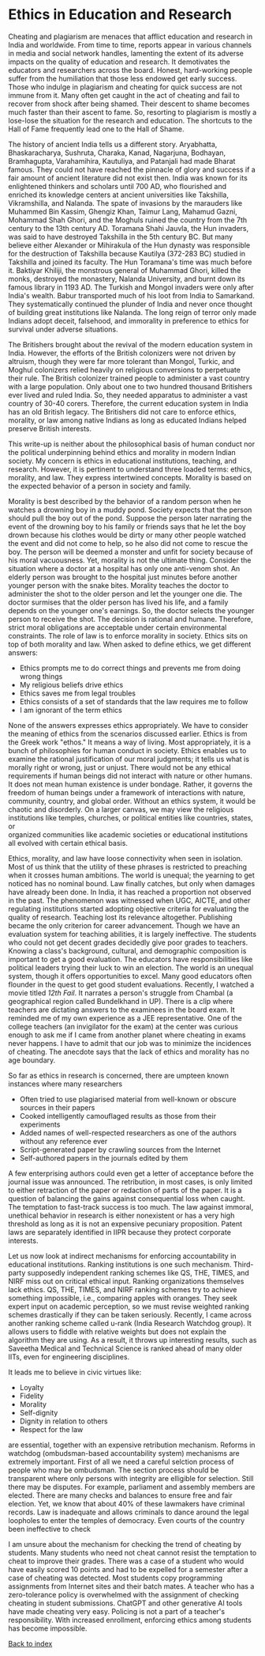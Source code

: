 # Ethics in Education and Research

Cheating and plagiarism are menaces that afflict education and research in India and worldwide. From time to time, reports appear in various 
channels in media and social network handles, lamenting the extent of its adverse impacts on the quality of education and research. It demotivates the educators
and researchers across the board. Honest, hard-working people suffer from the humiliation that those less endowed get early success. Those who indulge in plagiarism and cheating for quick success are not immune from it. Many often get caught in the act of cheating and fail to
recover from shock after being shamed. Their descent to shame becomes much faster than their ascent to fame. So, resorting to plagiarism is mostly a lose-lose
the situation for the research and education. The shortcuts to the Hall of Fame frequently lead one to the Hall of Shame. 

The history of ancient India tells us a different story. Aryabhatta, Bhaskaracharya, Sushruta, Charaka, Kanad, Nagarjuna, Bodhayan, Bramhagupta, 
Varahamihira, Kautuliya, and Patanjali had made Bharat famous. They could not have reached the pinnacle of
glory and success if a fair amount of ancient literature did not exist then. India was known for its enlightened thinkers and scholars until 700 AD, who flourished
and enriched its knowledge centers at ancient universities like Takshilla, Vikramshilla, and Nalanda. The spate of invasions by the marauders like Muhammed Bin Kassim, Ghengiz Khan, Taimur 
Lang,  Mahamud Gazni, Mohammad Shah Ghori, and the Moghuls ruined the country from the 7th century to the 13th century AD. Toramana Shahi Jauvla, the Hun
invaders, was said to have destroyed Takshilla in the 5th century BC. But many believe either Alexander or Mihirakula of the Hun dynasty was responsible for
the destruction of Takshilla because Kautilya (372-283 BC) studied in Takshilla and joined its faculty. The Hun Toramana's time was much before it. 
Baktiyar Khiliji, the monstrous general of Muhammad Ghori, killed the monks, destroyed the monastery, Nalanda University, and burnt down
its famous library in 1193 AD. The Turkish and Mongol invaders were only after India's wealth. Babur transported much of his loot from India to Samarkand.
They systematically continued the plunder of India and never once thought of building great institutions like Nalanda. The long reign of terror only made Indians adopt
deceit, falsehood, and immorality in preference to ethics for survival under adverse situations. 

The Britishers brought about the revival of the modern education system in India. However, the efforts of the British colonizers were not driven by altruism, though they were far more tolerant than 
Mongol, Turkic, and Moghul colonizers relied heavily on religious conversions to perpetuate their rule. 
The British colonizer trained people to administer a vast country with a large population. Only about one to two
hundred thousand Britishers ever lived and ruled India. So, they needed apparatus to administer a vast country of 30-40 corers. Therefore, the current 
education system in India has an old British legacy. The Britishers did not care to enforce ethics, morality, or law among native Indians
as long as educated Indians helped preserve British interests. 

This write-up is neither about the philosophical basis of human conduct nor the political underpinning behind ethics and morality in modern Indian society. 
My concern is ethics in educational institutions, teaching, and research. 
However, it is pertinent to understand three loaded terms: ethics, morality, and law. They express intertwined concepts. Morality is based
on the expected behavior of a person in society and family. 

Morality is best described by the behavior of a random person when he watches a drowning boy in 
a muddy pond. Society expects that the person should pull the boy out of the pond. Suppose the person later narrating the event of 
the drowning boy to his family or friends says that he let the boy drown because his clothes would be dirty or many other people watched the event
and did not come to help, so he also did not come to rescue the boy. The person will be deemed a monster and unfit for society 
because of his moral vacuousness. Yet, morality is not the ultimate thing. Consider the situation where a doctor at a hospital has only 
one anti-venom shot. An elderly person was brought to the hospital just minutes before another younger person with the snake bites. Morality teaches
the doctor to administer the shot to the older person and let the younger one die. The doctor surmises that the older person has lived his
life, and a family depends on the younger one's earnings. So, the doctor selects the younger person to receive the shot. The decision is 
rational and humane. Therefore, strict moral obligations are acceptable under certain environmental constraints. The role of law is to enforce morality in society.
Ethics sits on top of both morality and law. When asked to define ethics, we get different answers:

  - Ethics prompts me to do correct things and prevents me from doing wrong things
  - My religious beliefs drive ethics
  - Ethics saves me from legal troubles
  - Ethics consists of a set of standards that the law requires me to follow
  - I am ignorant of the term ethics

None of the answers expresses ethics appropriately. We have to consider the meaning of ethics from the scenarios discussed earlier. 
Ethics is from the Greek work "ethos." It means a way of living. Most appropriately,
it is a bunch of philosophies for human conduct in society. Ethics enables us to examine the rational 
justification of our moral judgments; it tells us what is morally right or wrong, just or unjust. There would not be any ethical requirements 
if human beings did not interact with nature or other humans. It does not mean human existence is under bondage. Rather, it governs the freedom 
of human beings under a framework of interactions with nature, community, country, and global order. 
Without an ethics system, it would be chaotic and
disorderly. On a larger canvas, we may view the religious institutions like temples, churches, or political entities like countries, states, or  
organized communities like academic societies or educational institutions all evolved with 
certain ethical basis.  

Ethics, morality, and law have loose connectivity when seen in isolation. Most of us think that the utility of these phrases is restricted
to preaching when it crosses human ambitions. The world is unequal; the yearning to get noticed has no 
nominal bound. Law finally catches, but only when damages have already been done. In India, it has reached a proportion not observed in the past. 
The phenomenon was witnessed when UGC, AICTE, and other regulating institutions started adopting objective criteria for evaluating the quality of research. 
Teaching lost its relevance altogether. Publishing became the only criterion for career advancement. Though we have an evaluation system for teaching
abilities, it is largely ineffective. The students who could not get decent grades decidedly give poor grades to teachers. Knowing a class's background,
cultural, and demographic composition is important to get a good evaluation. The educators have responsibilities like political leaders trying
their luck to win an election. The world is an unequal system, though it offers opportunities to excel. Many good educators often flounder in the quest 
to get good student evaluations. Recently, I watched a movie titled <i>12th Fail</i>. It narrates a person's struggle from Chambal (a geographical 
region called Bundelkhand in UP). There is a clip where teachers are dictating answers to the examinees in the board exam. 
It reminded me of my own experience as a JEE representative. One of the college teachers (an invigilator for the exam) at the center was curious enough 
to ask me if I came from another planet where cheating in exams never happens. I have to admit that our job was to minimize the incidences of cheating. 
The anecdote says that the lack of ethics and morality has no age boundary.

So far as ethics in research is concerned, there are umpteen known instances where many researchers  
- Often tried to use plagiarised material from well-known or obscure sources in their papers
- Cooked intelligently camouflaged results as those from their experiments
- Added names of well-respected researchers as one of the authors without any reference ever
- Script-generated paper by crawling sources from the Internet
- Self-authored papers in the journals edited by them
  
A few enterprising authors could even get a letter of acceptance before the journal issue was announced. The retribution, in most cases, is only
limited to either retraction of the paper or redaction of parts of the paper. It is a question of balancing the gains against consequential loss when caught.
The temptation to fast-track success is too much. The law against immoral, unethical behavior in research is either nonexistent or has a very high 
threshold as long as it is not an expensive pecuniary proposition. Patent laws are separately identified in IIPR because they protect corporate interests. 

Let us now look at indirect mechanisms for enforcing accountability in educational institutions. Ranking institutions is one such mechanism. 
Third-party supposedly independent ranking schemes like QS, THE, TIMES, and NIRF miss out on critical ethical input. Ranking organizations themselves lack ethics. QS, THE, TIMES, and
NIRF ranking schemes try to achieve something impossible, i.e., comparing apples with oranges. They seek expert input on academic perception, 
so we must revise weighted ranking schemes drastically if they can be taken seriously. Recently, I came across another ranking scheme called u-rank (India Research Watchdog group).
It allows users to fiddle with relative weights but does not explain the algorithm they are using. As a result, it throws up interesting results, such as
Saveetha Medical and Technical Science is ranked ahead of many older IITs, even for engineering disciplines. 

It leads me to believe in civic virtues like: 
- Loyalty
- Fidelity
- Morality
- Self-dignity
- Dignity in relation to others
- Respect for the law

are essential, together with an expensive retribution mechanism. Reforms in watchdog (ombudsman-based accountability system) mechanisms are extremely important. First of all we need a
careful selction process of people who may be ombudsman. The section process should be transparent where only persons with integrity are elligible for selection. Still there may be 
disputes. For example, parliament and assembly members are elected. There are many checks and balances to ensure free and fair election. Yet, we know that about 40% of these lawmakers
have criminal records. Law is inadequate and allows criminals to dance around the legal loopholes to enter  the temples of democracy.  Even courts of the country been ineffective to check


I am unsure about the mechanism for checking the trend of cheating by students. Many students who need not cheat cannot resist the 
temptation to cheat to improve their grades. There was a case of a student who would have easily scored 10 points and had to be expelled for 
a semester after a case of cheating was detected. Most students copy programming assignments from Internet sites and their batch mates. A teacher 
who has a zero-tolerance policy is overwhelmed with the assignment of checking cheating in student submissions. ChatGPT and other generative AI
tools have made cheating very easy. Policing is not a part of a teacher's responsibility. With increased enrollment, enforcing ethics
among students has become impossible.

[Back to index](../index.md)
